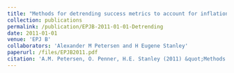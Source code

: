 ```yaml
---
title: "Methods for detrending success metrics to account for inflationary and deflationary factors"
collection: publications
permalink: /publication/EPJB-2011-01-01-Detrending
date: 2011-01-01
venue: 'EPJ B'
collaborators: 'Alexander M Petersen and H Eugene Stanley'
paperurl: /files/EPJB2011.pdf
citation: 'A.M. Petersen, O. Penner, H.E. Stanley (2011) &quot;Methods for detrending success metrics to account for inflationary and deflationary factors&quot; <i>European Physical Journal B</i>. 79(1)'
---
```

